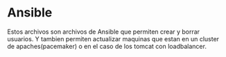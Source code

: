 # Ansible
 Estos archivos son archivos de Ansible que permiten crear y borrar usuarios. Y tambien permiten actualizar maquinas que estan en un cluster de apaches(pacemaker) o en el caso de los tomcat con loadbalancer.